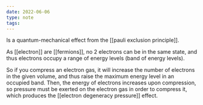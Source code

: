 ```yaml
---
date: 2022-06-06
type: note
tags: 
---
```


Is a quantum-mechanical effect from the [[pauli exclusion principle]].

As [[electron]] are [[fermions]], no 2 electrons can be in the same state, and thus electrons occupy a range of energy levels (band of energy levels).

So if you compress an electron gas, it will increase the number of electrons in the given volume, and thus raise the maximum energy level in an occupied band. Then, the energy of electrons increases upon compression, so pressure must be exerted on the electron gas in order to compress it, which produces the [[electron degeneracy pressure]] effect.
